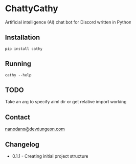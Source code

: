 # ChattyCathy
Artificial intelligence (AI) chat bot for Discord written in Python


## Installation

    pip install cathy
    
## Running

    cathy --help

## TODO

Take an arg to specify aiml dir or get relative import working

    
## Contact

nanodano@devdungeon.com

## Changelog

* 0.1.1 - Creating initial project structure
